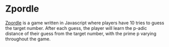 # Zpordle
[Zpordle](https://tectoskepsis.github.io/zpordle/) is a game written in Javascript where players have 10 tries to guess the target number.  After each guess, the player will learn the p-adic distance of their guess from the target number, with the prime p varying throughout the game.
